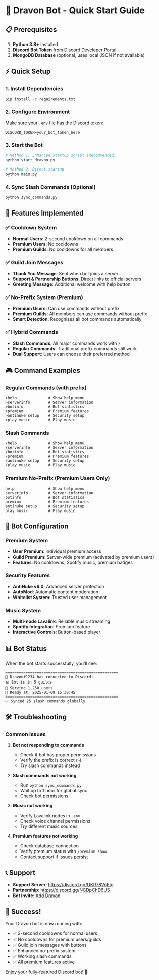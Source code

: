 # 🚀 Dravon Bot - Quick Start Guide

## 📋 Prerequisites

1. **Python 3.8+** installed
2. **Discord Bot Token** from Discord Developer Portal
3. **MongoDB Database** (optional, uses local JSON if not available)

## ⚡ Quick Setup

### 1. Install Dependencies
```bash
pip install -r requirements.txt
```

### 2. Configure Environment
Make sure your `.env` file has the Discord token:
```env
DISCORD_TOKEN=your_bot_token_here
```

### 3. Start the Bot
```bash
# Method 1: Enhanced startup script (Recommended)
python start_dravon.py

# Method 2: Direct startup
python main.py
```

### 4. Sync Slash Commands (Optional)
```bash
python sync_commands.py
```

## 🎯 Features Implemented

### ✅ Cooldown System
- **Normal Users**: 2-second cooldown on all commands
- **Premium Users**: No cooldowns
- **Premium Guilds**: No cooldowns for all members

### ✅ Guild Join Messages
- **Thank You Message**: Sent when bot joins a server
- **Support & Partnership Buttons**: Direct links to official servers
- **Greeting Message**: Additional welcome with help button

### ✅ No-Prefix System (Premium)
- **Premium Users**: Can use commands without prefix
- **Premium Guilds**: All members can use commands without prefix
- **Smart Detection**: Recognizes all bot commands automatically

### ✅ Hybrid Commands
- **Slash Commands**: All major commands work with `/`
- **Regular Commands**: Traditional prefix commands still work
- **Dual Support**: Users can choose their preferred method

## 🎮 Command Examples

### Regular Commands (with prefix)
```
>help              # Show help menu
>serverinfo        # Server information
>botinfo           # Bot statistics
>premium           # Premium features
>antinuke setup    # Security setup
>play music        # Play music
```

### Slash Commands
```
/help              # Show help menu
/serverinfo        # Server information
/botinfo           # Bot statistics
/premium           # Premium features
/antinuke setup    # Security setup
/play music        # Play music
```

### Premium No-Prefix (Premium Users Only)
```
help               # Show help menu
serverinfo         # Server information
botinfo            # Bot statistics
premium            # Premium features
antinuke setup     # Security setup
play music         # Play music
```

## 🔧 Bot Configuration

### Premium System
- **User Premium**: Individual premium access
- **Guild Premium**: Server-wide premium (activated by premium users)
- **Features**: No cooldowns, Spotify music, premium badges

### Security Features
- **AntiNuke v6.0**: Advanced server protection
- **AutoMod**: Automatic content moderation
- **Whitelist System**: Trusted user management

### Music System
- **Multi-node Lavalink**: Reliable music streaming
- **Spotify Integration**: Premium feature
- **Interactive Controls**: Button-based player

## 📊 Bot Status

When the bot starts successfully, you'll see:
```
==================================================
🤖 Dravon#1234 has connected to Discord!
📊 Bot is in 5 guilds
👥 Serving 1,250 users
📅 Ready at: 2025-01-09 15:30:45
==================================================
✅ Synced 25 slash commands globally
```

## 🛠️ Troubleshooting

### Common Issues

1. **Bot not responding to commands**
   - Check if bot has proper permissions
   - Verify the prefix is correct (`>`)
   - Try slash commands instead

2. **Slash commands not working**
   - Run `python sync_commands.py`
   - Wait up to 1 hour for global sync
   - Check bot permissions

3. **Music not working**
   - Verify Lavalink nodes in `.env`
   - Check voice channel permissions
   - Try different music sources

4. **Premium features not working**
   - Check database connection
   - Verify premium status with `/premium show`
   - Contact support if issues persist

## 📞 Support

- **Support Server**: https://discord.gg/UKR78VcEtg
- **Partnership**: https://discord.gg/NCDpChD6US
- **Bot Invite**: [Add Dravon](https://discord.com/oauth2/authorize?client_id=1412942933405208668&permissions=8&integration_type=0&scope=bot)

## 🎉 Success!

Your Dravon bot is now running with:
- ✅ 2-second cooldowns for normal users
- ✅ No cooldowns for premium users/guilds
- ✅ Guild join messages with buttons
- ✅ Enhanced no-prefix system
- ✅ Working slash commands
- ✅ All premium features active

Enjoy your fully-featured Discord bot! 🚀